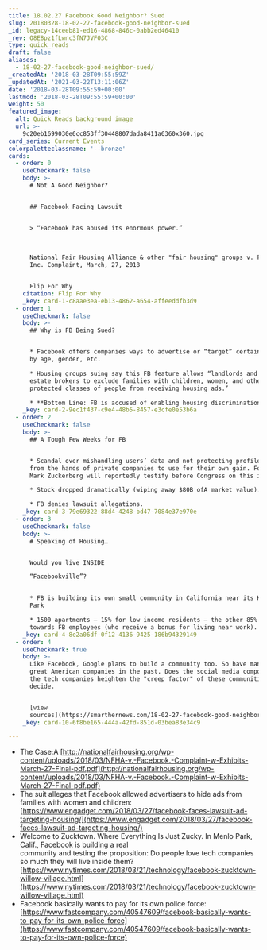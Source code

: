 ```yaml
---
title: 18.02.27 Facebook Good Neighbor? Sued
slug: 20180328-18-02-27-facebook-good-neighbor-sued
_id: legacy-14ceeb81-ed16-4868-846c-0abb2ed46410
_rev: O8E8pz1fLwnc3fN7JVF03C
type: quick_reads
draft: false
aliases:
  - 18-02-27-facebook-good-neighbor-sued/
_createdAt: '2018-03-28T09:55:59Z'
_updatedAt: '2021-03-22T13:11:06Z'
date: '2018-03-28T09:55:59+00:00'
lastmod: '2018-03-28T09:55:59+00:00'
weight: 50
featured_image:
  alt: Quick Reads background image
  url: >-
    9c20eb1699030e6cc853ff30448807dada8411a6360x360.jpg
card_series: Current Events
colorpaletteclassname: '--bronze'
cards:
  - order: 0
    useCheckmark: false
    body: >-
      # Not A Good Neighbor?


      ## Facebook Facing Lawsuit


      > “Facebook has abused its enormous power.”  
        
        
        
      National Fair Housing Alliance & other "fair housing" groups v. Facebook,
      Inc. Complaint, March, 27, 2018


      Flip For Why
    citation: Flip For Why
    _key: card-1-c8aae3ea-eb13-4862-a654-affeeddfb3d9
  - order: 1
    useCheckmark: false
    body: >-
      ## Why is FB Being Sued?


      * Facebook offers companies ways to advertise or “target” certain people
      by age, gender, etc.

      * Housing groups suing say this FB feature allows “landlords and real
      estate brokers to exclude families with children, women, and other
      protected classes of people from receiving housing ads.’

      * **Bottom Line: FB is accused of enabling housing discrimination.**
    _key: card-2-9ec1f437-c9e4-48b5-8457-e3cfe0e53b6a
  - order: 2
    useCheckmark: false
    body: >-
      ## A Tough Few Weeks for FB


      * Scandal over mishandling users’ data and not protecting profile data
      from the hands of private companies to use for their own gain. Founder
      Mark Zuckerberg will reportedly testify before Congress on this issue.

      * Stock dropped dramatically (wiping away $80B ofA market value).

      * FB denies lawsuit allegations.
    _key: card-3-79e69322-88d4-4248-bd47-7084e37e970e
  - order: 3
    useCheckmark: false
    body: >-
      # Speaking of Housing…


      Would you live INSIDE  

      “Facebookville”?


      * FB is building its own small community in California near its HQ: Willow
      Park

      * 1500 apartments – 15% for low income residents – the other 85% catered
      towards FB employees (who receive a bonus for living near work).
    _key: card-4-8e2a06df-0f12-4136-9425-186b94329149
  - order: 4
    useCheckmark: true
    body: >-
      Like Facebook, Google plans to build a community too. So have many other
      great American companies in the past. Does the social media component of
      the tech companies heighten the "creep factor" of these communities? You
      decide.


      [view
      sources](https://smarthernews.com/18-02-27-facebook-good-neighbor-sued/)
    _key: card-10-6f8be165-444a-42fd-851d-03bea83e34c9

---
```

* The Case:A [http://nationalfairhousing.org/wp-content/uploads/2018/03/NFHA-v.-Facebook.-Complaint-w-Exhibits-March-27-Final-pdf.pdf](http://nationalfairhousing.org/wp-content/uploads/2018/03/NFHA-v.-Facebook.-Complaint-w-Exhibits-March-27-Final-pdf.pdf)
* The suit alleges that Facebook allowed advertisers to hide ads from families with women and children: [https://www.engadget.com/2018/03/27/facebook-faces-lawsuit-ad-targeting-housing/](https://www.engadget.com/2018/03/27/facebook-faces-lawsuit-ad-targeting-housing/)
* Welcome to Zucktown. Where Everything Is Just Zucky. In Menlo Park, Calif., Facebook is building a real  
community and testing the proposition: Do people love tech companies so much they will live inside them?[https://www.nytimes.com/2018/03/21/technology/facebook-zucktown-willow-village.html](https://www.nytimes.com/2018/03/21/technology/facebook-zucktown-willow-village.html)
* Facebook basically wants to pay for its own police force: [https://www.fastcompany.com/40547609/facebook-basically-wants-to-pay-for-its-own-police-force](https://www.fastcompany.com/40547609/facebook-basically-wants-to-pay-for-its-own-police-force)